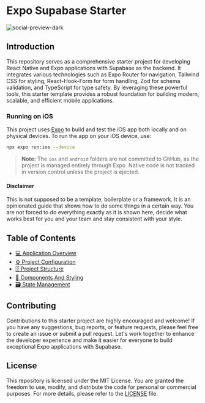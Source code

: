 # Expo Supabase Starter

![social-preview-dark](https://github.com/user-attachments/assets/bcee6db2-6dd0-435f-8255-3f4b36b4cfdc)

## Introduction

This repository serves as a comprehensive starter project for developing React Native and Expo applications with Supabase as the backend. It integrates various technologies such as Expo Router for navigation, Tailwind CSS for styling, React-Hook-Form for form handling, Zod for schema validation, and TypeScript for type safety. By leveraging these powerful tools, this starter template provides a robust foundation for building modern, scalable, and efficient mobile applications.

### Running on iOS

This project uses [Expo](https://expo.dev/) to build and test the iOS app both locally and on physical devices. To run the app on your iOS device, use:

```sh
npx expo run:ios --device
```

> **Note:** The `ios` and `android` folders are not committed to GitHub, as the project is managed entirely through Expo. Native code is not tracked in version control unless the project is ejected.

#### Disclaimer

This is not supposed to be a template, boilerplate or a framework. It is an opinionated guide that shows how to do some things in a certain way. You are not forced to do everything exactly as it is shown here, decide what works best for you and your team and stay consistent with your style.

## Table of Contents

- [💻 Application Overview](docs/application-overview.md)
- [⚙️ Project Configuration](docs/project-configuration.md)
- [🗄️ Project Structure](docs/project-structure.md)
- [🧱 Components And Styling](docs/components-and-styling.md)
- [🗃️ State Management](docs/state-management.md)

## Contributing

Contributions to this starter project are highly encouraged and welcome! If you have any suggestions, bug reports, or feature requests, please feel free to create an issue or submit a pull request. Let's work together to enhance the developer experience and make it easier for everyone to build exceptional Expo applications with Supabase.

## License

This repository is licensed under the MIT License. You are granted the freedom to use, modify, and distribute the code for personal or commercial purposes. For more details, please refer to the [LICENSE](https://github.com/FlemingVincent/supabase-starter/blob/main/LICENSE) file.
